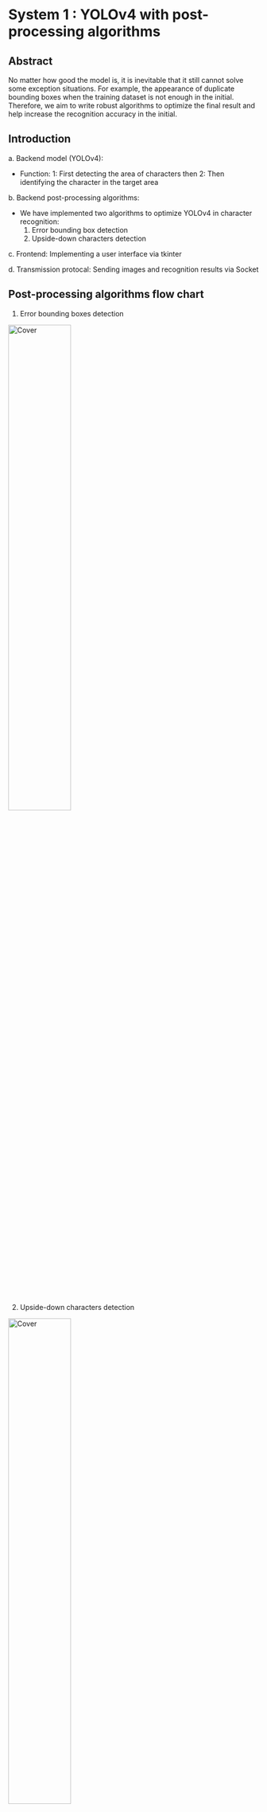 # System 1 : YOLOv4 with post-processing algorithms

## Abstract

No matter how good the model is, it is inevitable that it still cannot solve some exception situations. For example, the appearance of duplicate bounding boxes when the training dataset is not enough in the initial. Therefore, we aim to write robust algorithms to optimize the final result and help increase the recognition accuracy in the initial.

## Introduction

a. Backend model (YOLOv4):
  - Function:
    1: First detecting the area of characters then 
    2: Then identifying the character in the target area
    
b. Backend post-processing algorithms:
  - We have implemented two algorithms to optimize YOLOv4 in character recognition:
    1. Error bounding box detection
    2. Upside-down characters detection

c. Frontend: Implementing a user interface via tkinter

d. Transmission protocal: Sending images and recognition results via Socket

## Post-processing algorithms flow chart
1. Error bounding boxes detection

<img src="https://user-images.githubusercontent.com/56544982/143669533-6ad3ec75-0dc5-4169-8611-a6282046d658.png" alt="Cover" width="50%"/>

2. Upside-down characters detection

<img src="https://user-images.githubusercontent.com/56544982/143669545-e44f7c3e-2766-425a-ba11-9f8fbafbb44e.png" alt="Cover" width="50%"/>

## Error bounding box detection detail

Normal algorithm only compare anterior and posterior bounding boxes and cannot compare all the duplicate bounding boxes (when there are more than 2 bounding boxes on the same object). 

<img src="https://user-images.githubusercontent.com/56544982/143669646-9175078c-9404-49a0-92bb-b7ff4fe58d0e.png" alt="Cover" width="50%"/>

Therefore I developed an algorithm which can compare all duplicate bboxes and select the only right one in the end (no matter how many boxes appear).

<img src="https://user-images.githubusercontent.com/56544982/143669663-60761717-52d0-448e-8ed4-d280bafa1e51.png" alt="Cover" width="50%"/>

## Training tutorial
1. This code is based on YOLOv4, so please download the code from here first: https://github.com/miemie2013/Pytorch-YOLOv4
2. Download and follow the content in my YOLOv4 environment setup tutorial.pptx step-by-step to finish all pre-processing works
3. Then start training your own dataset

## Predicting tutorial
1. Firstly, setup your camera and connect the cable
2. Secoondly, run final_system.py
3. Thirdly, run cam_UI_v2.py

## Other file function introduction
1. final_module.py: all of algorithms are in this file
2. final_path.py: when you only want to run a image file for testing, you can use this code

## Demo

<img src="https://user-images.githubusercontent.com/56544982/143669714-b851c601-5408-4881-ae39-68146f9ae6da.png" alt="Cover" width="50%"/>

<img src="https://user-images.githubusercontent.com/56544982/143669733-fd1a7cf0-0cb8-42d4-a5f1-52cd3b31f0ae.png" alt="Cover" width="50%"/>




